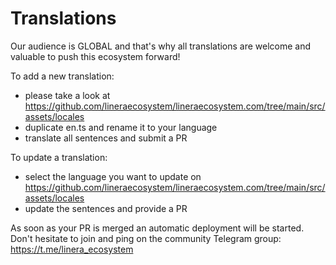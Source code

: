 # Translations

Our audience is GLOBAL and that's why all translations are welcome and valuable to push this ecosystem forward!

To add a new translation:

+ please take a look at https://github.com/lineraecosystem/lineraecosystem.com/tree/main/src/assets/locales
+ duplicate en.ts and rename it to your language
+ translate all sentences and submit a PR

To update a translation:

+ select the language you want to update on https://github.com/lineraecosystem/lineraecosystem.com/tree/main/src/assets/locales
+ update the sentences and provide a PR

As soon as your PR is merged an automatic deployment will be started.
Don't hesitate to join and ping on the community Telegram group: https://t.me/linera_ecosystem
